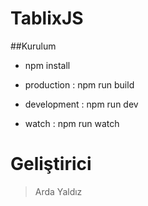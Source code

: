 # TablixJS

  

##Kurulum

- npm install

- production : npm run build

- development : npm run dev

- watch : npm run watch

  

# Geliştirici

>Arda Yaldız
